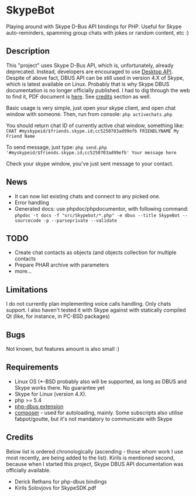 SkypeBot
========
Playing around with Skype D-Bus API bindings for PHP.
Useful for Skype auto-reminders, spamming group chats with jokes or random content, etc :)

Description
-----------
This "project" uses Skype D-Bus API, which is, unfortunately, already deprecated. Instead, developers are encouraged to use [Desktop API](https://support.skype.com/en/faq/FA214).
Despite of above fact, DBUS API can be still used in version 4.X of Skype, which is latest available on Linux. Probably that is why Skype DBUS documentation is no longer officially published. I had to dig through the web to find it, PDF document is [here](http://kirils.org/skype/stuff/pdf/2013/SkypeSDK.pdf). See [credits](#credits) section as well.

Basic usage is very simple, just open your skype client, and open chat window with someone. Then, run from console:
```php activechats.php```

You should return chat ID of currently active chat window, something like:
```CHAT #myskypeid/$friends.skype.id;cc5250703ad99efb FRIENDLYNAME My Friend Name```

To send message, just type:
```php send.php '#myskypeid/$friends.skype.id;cc5250703ad99efb' Your message here```

Check your skype window, you've just sent message to your contact.

News
----
* It can now list existing chats and connect to any picked one.
* Error handling
* Generated docs: use phpdoc/phpdocumentor, with following command:
```phpdoc -t docs -f "src/Skypebot/*.php" -e dbus --title SkypeBot --sourcecode -p --parseprivate --validate```

TODO
----
* Create chat contacts as objects (and objects collection for multiple contacts
* Prepare PHAR archive with parameters
* more...

Limitations
-----------
I do not currently plan implementing voice calls handling. Only chats support. I also haven't tested it with Skype against with statically compiled Qt (like, for instance, in PC-BSD packages)

Bugs
----
Not known, but features amount is also small :)

Requirements
------------
* Linux OS (*-BSD probably also will be supported, as long as DBUS and Skype works there. No guarantee yet
* Skype for Linux (version 4.X).
* php >= 5.4
* [php-dbus extension](http://pecl.php.net/package/DBus)
* [composer](https://getcomposer.org/download/) - used for autoloading, mainly. Some subscripts also utilise fabpot/goutte, but it's not mandatory to communicate with Skype

Credits
-------
Below list is ordered chronologically (ascending - those whom work I use most recently, are being added to the list). Kirils is mentioned second, because when I started this project, Skype DBUS API documentation was officially available.

* Derick Rethans for php-dbus bindings
* Kirils Solovjovs for SkypeSDK.pdf
